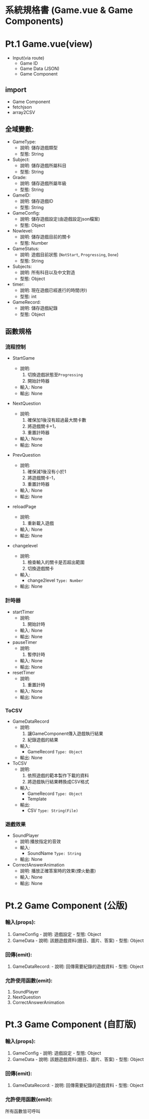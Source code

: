 # 系統規格書 (Game.vue & Game Components)

# Pt.1 Game.vue(view)

* Input(via route)
    - Game ID
    - Game Data (JSON)
    - Game Component
## import
  - Game Component
  - fetchjson
  - array2CSV
## 全域變數:
- GameType:  
  - 說明: 儲存遊戲類型
  - 型態: String
- Subject:  
  - 說明: 儲存遊戲所屬科目
  - 型態: String
- Grade:  
  - 說明: 儲存遊戲所屬年級
  - 型態: String
- GameID:
  - 說明: 儲存遊戲ID
  - 型態: String
- GameConfig:
  - 說明: 儲存遊戲設定(由遊戲設定json檔案)
  - 型態: Object
- Nowlevel:
  - 說明: 儲存遊戲目前的關卡
  - 型態: Number
- GameStatus:
  - 說明: 遊戲目前狀態 (`NotStart`, `Progressing`, `Done`)
  - 型態: String
- Subjects:
  - 說明: 所有科目以及中文對造
  - 型態: Object
- timer:
  - 說明: 現在遊戲已經進行的時間(秒)
  - 型態: int
- GameRecord:
  - 說明: 儲存遊戲紀錄
  - 型態: Object


## 函數規格
### 流程控制
- StartGame
  - 說明: 
    1. 切換遊戲狀態至`Progressing`
    2. 開始計時器
  - 輸入: None
  - 輸出: None

- NextQuestion
  - 說明: 
    1. 確保加1後沒有超過最大關卡數
    2. 將遊戲關卡+1，
    3. 重置計時器
  - 輸入: None
  - 輸出: None

- PrevQuestion
  - 說明: 
    1. 確保減1後沒有小於1
    2. 將遊戲關卡-1，
    3. 重置計時器
   - 輸入: None
   - 輸出: None

- reloadPage
  - 說明: 
    1. 重新載入遊戲
  - 輸入: None
  - 輸出: None
- changelevel
  - 說明: 
    1. 檢查輸入的關卡是否超出範圍
    2. 切換遊戲關卡
  - 輸入: 
    - change2level
    `Type: Number`
  - 輸出: None

### 計時器
- startTimer
  - 說明: 
    1. 開始計時
  - 輸入: None
  - 輸出: None
- pauseTimer
  - 說明: 
    1. 暫停計時
   - 輸入: None
   - 輸出: None
- resetTimer
  - 說明: 
    1. 重置計時
  - 輸入: None
  - 輸出: None

### ToCSV
- GameDataRecord
  - 說明: 
    1. 讓GameComponent傳入遊戲執行結果
    2. 紀錄遊戲的結果
  - 輸入: 
    - GameRecord
    `Type: Object`
  - 輸出: None
- ToCSV
  - 說明: 
    1. 依照遊戲的範本製作下載的資料
    2. 將遊戲執行結果轉換成CSV格式
  - 輸入: 
    - GameRecord
    `Type: Object`
    - Template
  - 輸出: 
    - CSV
    `Type: String(File)`
### 遊戲效果
- SoundPlayer
  - 說明:播放指定的音效
  - 輸入: 
    - SoundName
    `Type: String`
  - 輸出: None
- CorrectAnswerAnimation
  - 說明: 播放正確答案時的效果(煙火動畫)
  - 輸入: None
  - 輸出: None

# Pt.2 Game Component (公版)
### 輸入(props):
  1. GameConfig
    - 說明: 遊戲設定
    - 型態: Object
  2. GameData
    - 說明: 該題遊戲資料(題目、圖片、答案)
    - 型態: Object
### 回傳(emit):
  1. GameDataRecord:
    - 說明: 回傳需要紀錄的遊戲資料
    - 型態: Object
### 允許使用函數(emit):
  1. SoundPlayer
  2. NextQuestion
  3. CorrectAnswerAnimation

# Pt.3 Game Component (自訂版)
### 輸入(props):
  1. GameConfig
    - 說明: 遊戲設定
    - 型態: Object
  2. GameData
    - 說明: 該題遊戲資料(題目、圖片、答案)
    - 型態: Object
### 回傳(emit):
  1. GameDataRecord:
    - 說明: 回傳需要紀錄的遊戲資料
    - 型態: Object
### 允許使用函數(emit):
  所有函數皆可呼叫

